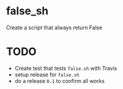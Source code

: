 # false_sh
Create a script that always return False


# TODO


- Create test that tests ```false.sh``` with Travis
- setup release for `false.sh`
- do a release `0.1` to confirm all works

